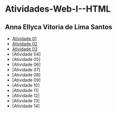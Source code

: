 # Atividades-Web-I--HTML
## Anna Ellyca Vitoria de Lima Santos 

- [Atividade 01]( https://annaellycavitoria.github.io/Atividade-01/)
- [Atividade 02](https://annaellycavitoria.github.io/Atividade-02/)
- [Atividade 03]( https://annaellycavitoria.github.io/Atividade-03/)
- [Atividade 04]
- [Atividade 05]
- [Atividade 06]
- [Atividade 07]
- [Atividade 08]
- [Atividade 09]
- [Atividade 10]
- [Atividade 11]
- [Atividade 12]
- [Atividade 13]
- [Atividade 14]

